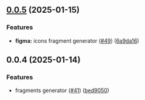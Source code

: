 

## [0.0.5](https://github.com/atls/figma/compare/@atls/figma-fragments-cli@0.0.4...@atls/figma-fragments-cli@0.0.5) (2025-01-15)


### Features


* **figma:** icons fragment generator ([#49](https://github.com/atls/figma/issues/49)) ([6a9da16](https://github.com/atls/figma/commit/6a9da16b8312ff8a5ea2cb2d46f506f8927b0e3c))



## 0.0.4 (2025-01-14)

### Features

- fragments generator ([#41](https://github.com/atls/figma/issues/41)) ([bed9050](https://github.com/atls/figma/commit/bed9050681ba6d6ed41292a81b2f0daa720d6a24))
